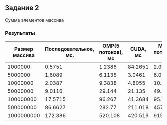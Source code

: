 ## Задание 2
Сумма элементов массива

### Результаты
| Размер массива | Последовательное, мс. | OMP(5 потоков), мс | CUDA, мс | MPI(5 потоков), мс |
| --- | --- | --- | --- | --- |
| 1000000 | 0.5751 | 1.2386 | 84.2651 |  2.0957 |
| 5000000 | 1.6089 | 6.1138 | 3.0461 |  6.0388  |
| 10000000 | 2.0387 | 9.3838 | 4.8055 | 10.2347 |
| 50000000 | 9.0116 | 29.144 | 21.135 | 49.3296 |
| 100000000 | 17.5715 | 96.267 | 41.3684 | 95.7884 |
| 500000000 | 86.6627 | 282.77 | 211.018 | 457.191 |
| 1000000000 | 172.386 | 520.108 | 420.519 | 919.785 |
